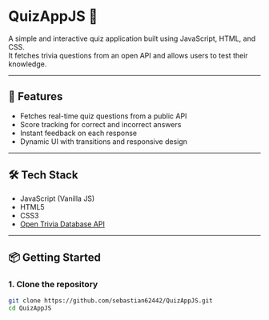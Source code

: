 # QuizAppJS 🎯

A simple and interactive quiz application built using JavaScript, HTML, and CSS.  
It fetches trivia questions from an open API and allows users to test their knowledge.

---

## 🚀 Features

- Fetches real-time quiz questions from a public API
- Score tracking for correct and incorrect answers
- Instant feedback on each response
- Dynamic UI with transitions and responsive design

---

## 🛠️ Tech Stack

- JavaScript (Vanilla JS)
- HTML5
- CSS3
- [Open Trivia Database API](https://opentdb.com/)

---

## 📦 Getting Started

### 1. Clone the repository

```bash
git clone https://github.com/sebastian62442/QuizAppJS.git
cd QuizAppJS
